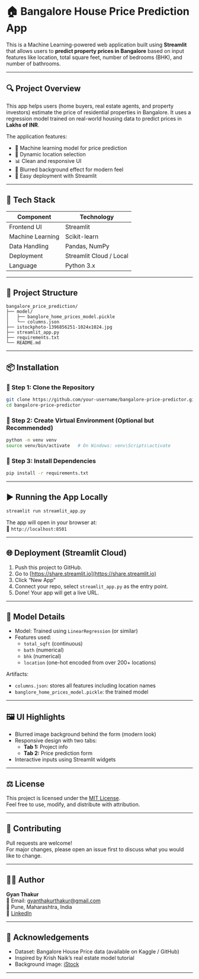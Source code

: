 # 🏠 Bangalore House Price Prediction App

This is a Machine Learning-powered web application built using **Streamlit** that allows users to **predict property prices in Bangalore** based on input features like location, total square feet, number of bedrooms (BHK), and number of bathrooms.

---

## 🔍 Project Overview

This app helps users (home buyers, real estate agents, and property investors) estimate the price of residential properties in Bangalore. It uses a regression model trained on real-world housing data to predict prices in **Lakhs of INR**.

The application features:
- 🧠 Machine learning model for price prediction
- 📍 Dynamic location selection
- 📊 Clean and responsive UI
- 🎨 Blurred background effect for modern feel
- 🚀 Easy deployment with Streamlit

---

## 🧰 Tech Stack

| Component         | Technology                      |
|------------------|----------------------------------|
| Frontend UI      | Streamlit                        |
| Machine Learning | Scikit-learn                     |
| Data Handling    | Pandas, NumPy                    |
| Deployment       | Streamlit Cloud / Local          |
| Language         | Python 3.x                       |

---

## 📁 Project Structure

```
bangalore_price_prediction/
├── model/
│   ├── banglore_home_prices_model.pickle
│   └── columns.json
├── istockphoto-1396856251-1024x1024.jpg
├── streamlit_app.py
├── requirements.txt
└── README.md
```

---

## 📦 Installation

### 🔹 Step 1: Clone the Repository

```bash
git clone https://github.com/your-username/bangalore-price-predictor.git
cd bangalore-price-predictor
```

### 🔹 Step 2: Create Virtual Environment (Optional but Recommended)

```bash
python -m venv venv
source venv/bin/activate   # On Windows: venv\Scripts\activate
```

### 🔹 Step 3: Install Dependencies

```bash
pip install -r requirements.txt
```

---

## ▶️ Running the App Locally

```bash
streamlit run streamlit_app.py
```

The app will open in your browser at:  
📍 `http://localhost:8501`

---

## 🌐 Deployment (Streamlit Cloud)

1. Push this project to GitHub.
2. Go to [https://share.streamlit.io](https://share.streamlit.io)
3. Click “New App”
4. Connect your repo, select `streamlit_app.py` as the entry point.
5. Done! Your app will get a live URL.

---

## 🧠 Model Details

- Model: Trained using `LinearRegression` (or similar)
- Features used:
  - `total_sqft` (continuous)
  - `bath` (numerical)
  - `bhk` (numerical)
  - `location` (one-hot encoded from over 200+ locations)

Artifacts:
- `columns.json`: stores all features including location names
- `banglore_home_prices_model.pickle`: the trained model

---

## 🖼️ UI Highlights

- Blurred image background behind the form (modern look)
- Responsive design with two tabs:
  - **Tab 1:** Project info
  - **Tab 2:** Price prediction form
- Interactive inputs using Streamlit widgets

---

## ⚖️ License

This project is licensed under the [MIT License](https://opensource.org/licenses/MIT).  
Feel free to use, modify, and distribute with attribution.

---

## 🤝 Contributing

Pull requests are welcome!  
For major changes, please open an issue first to discuss what you would like to change.

---

## 🙋‍♂️ Author

**Gyan Thakur**  
📧 Email: gyanthakurthakur@gmail.com  
📍 Pune, Maharashtra, India  
💼 [LinkedIn](https://www.linkedin.com/in/your-profile/) <!-- Replace with actual -->

---

## 📌 Acknowledgements

- Dataset: Bangalore House Price data (available on Kaggle / GitHub)
- Inspired by Krish Naik’s real estate model tutorial
- Background image: [iStock](https://www.istockphoto.com/)

---
